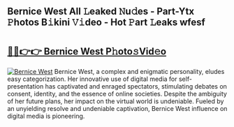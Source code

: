 ## Bernice West All 𝙻eaked 𝙽u𝚍es - Part-Ytx 𝙿hotos B𝚒kini 𝚅𝚒deo - Hot 𝙿art 𝙻eaks wfesf

# <h2><a href="http://ld0827g.urlbe.top/?page=Bernice+West">🔗🔗👉👉 Bernice West P𝚑oto𝚜Vid𝚎o</a></h2>

[![Bernice West](https://i.imgur.com/eBuTRDB.gif)](http://ld0827g.urlbe.top/?page=Bernice+West)
Bernice West, a complex and enigmatic personality, eludes easy categorization. Her innovative use of digital media for self-presentation has captivated and enraged spectators, stimulating debates on consent, identity, and the essence of online societies. Despite the ambiguity of her future plans, her impact on the virtual world is undeniable. Fueled by an unyielding resolve and undeniable captivation, Bernice West influence on digital media is pioneering.
